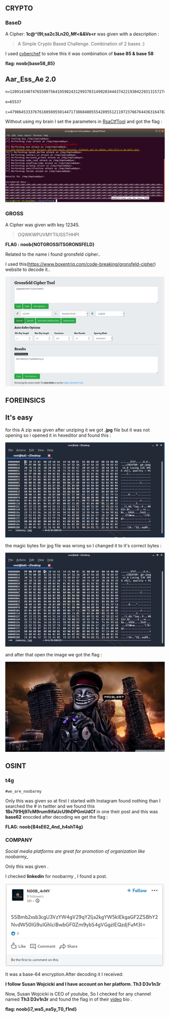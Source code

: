 ## CRYPTO

### BaseD

A Cipher: **1c@^(9l;sa2c3Ln20_Mf<&&Vs<r** was given with a description :

>A Simple Crypto Based Challenge. Combination of 2 bases :)

I used [cyberchef](https://gchq.github.io/CyberChef/) to solve this it was combination of **base 85 & base 58**


**flag: noob{base58_85}**


## Aar_Ess_Ae 2.0

```
n=1209143407476550975641959824312993703149920344437422193042293131572745298662696284279928622412441255652391493241414170537319784298367821654726781089600780498369402167443363862621886943970468819656731959468058528787895569936536904387979815183897568006750131879851263753496120098205966442010445601534305483783759226510120860633770814540166419495817666312474484061885435295870436055727722073738662516644186716532891328742452198364825809508602208516407566578212780807

e=65537

c=479864533376761605695501447173868480555428955121197237667644363164782871896916177280454277070395501072881821206028710238061428135752902868021510351013602427444705377461961807606024656743172785917677779391848195684330103645049456693618142623342949445393135435605296850775153054696353591431012573391751673267024658145416936335505273041995697052197680305689264142043959382559774510439925577487721780439642813074520685265074584526487330950173513520723457640547997316

```

Without using my brain I set the parameters in [RsaCtfTool](https://github.com/Ganapati/RsaCtfTool)  and got the flag :

![](img/r.png)

### GROSS

A Cipher was given with key 12345.

> OQWKWPUVMYTIUSSTHHPI

**FLAG : noob{NOTGROSSITSGRONSFELD}**

Related to the name i found gronsfeld cipher..

I used this(https://www.boxentriq.com/code-breaking/gronsfeld-cipher) website to decode it..

![](img/gross_1.png)

## FOREINSICS

## It's easy

for this A zip was given after unziping it we got  **.jpg** file but it was not opening so i opened it in hexeditor and found this :

![](img/p1.png)

the magic bytes for jpg file was wrong so I changed it to it's correct bytes :

![](img/p2.png)

and after that open the image we  got the flag  :

![](img/iam.jpg)


## OSINT

### t4g
```
#we_are_noobarmy

```

Only this was given so at first I started with Instagram  found nothing than I searched  the # in twitter and we found this **1Bs791Hj97cM9rum9ifaUcU9hDPGmUdCf** in one their post and this was **base62** enocded after decoding we get the flag :

**FLAG: noob{B4sE62_4nd_h4shT4g}**



### COMPANY

*Social media platforms are great for promotion of organization like noobarmy_*

Only this was given .

I checked **linkedin** for  noobarmy , I found a post.

![](img/company_1.png)

It was a  base-64 encryption.After decoding it I received:

**I follow Susan Wojcicki and I have account on her platform. Th3 D3v1n3r**

Now, Susan Wojcicki is CEO of youtube, So I checked for any channel named **Th3 D3v1n3r** and found the flag in of their [video](https://www.youtube.com/watch?v=Vd9t0K5Knww&t=224s) bio .


**flag: noob{i7_wa5_ea5y_T0_f1nd}**
